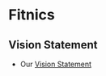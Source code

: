 # Fitnics


## Vision Statement
- Our [Vision Statement](https://code.cs.umanitoba.ca/3350-winter-2021-a01/group-12/-/blob/master/docs/Vision%20Statement.md)
